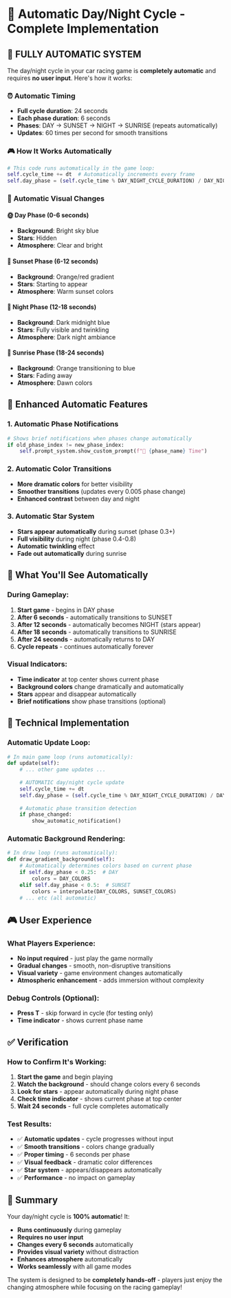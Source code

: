 # 🌅 Automatic Day/Night Cycle - Complete Implementation

## 🔄 **FULLY AUTOMATIC SYSTEM**

The day/night cycle in your car racing game is **completely automatic** and requires **no user input**. Here's how it works:

### ⏰ **Automatic Timing**
- **Full cycle duration**: 24 seconds
- **Each phase duration**: 6 seconds
- **Phases**: DAY → SUNSET → NIGHT → SUNRISE (repeats automatically)
- **Updates**: 60 times per second for smooth transitions

### 🎮 **How It Works Automatically**

```python
# This code runs automatically in the game loop:
self.cycle_time += dt  # Automatically increments every frame
self.day_phase = (self.cycle_time % DAY_NIGHT_CYCLE_DURATION) / DAY_NIGHT_CYCLE_DURATION
```

### 🌈 **Automatic Visual Changes**

#### 🌞 **Day Phase (0-6 seconds)**
- **Background**: Bright sky blue
- **Stars**: Hidden
- **Atmosphere**: Clear and bright

#### 🌅 **Sunset Phase (6-12 seconds)**  
- **Background**: Orange/red gradient
- **Stars**: Starting to appear
- **Atmosphere**: Warm sunset colors

#### 🌙 **Night Phase (12-18 seconds)**
- **Background**: Dark midnight blue
- **Stars**: Fully visible and twinkling
- **Atmosphere**: Dark night ambiance

#### 🌄 **Sunrise Phase (18-24 seconds)**
- **Background**: Orange transitioning to blue
- **Stars**: Fading away
- **Atmosphere**: Dawn colors

## 🚀 **Enhanced Automatic Features**

### 1. **Automatic Phase Notifications**
```python
# Shows brief notifications when phases change automatically
if old_phase_index != new_phase_index:
    self.prompt_system.show_custom_prompt(f"🌅 {phase_name} Time")
```

### 2. **Automatic Color Transitions**
- **More dramatic colors** for better visibility
- **Smoother transitions** (updates every 0.005 phase change)
- **Enhanced contrast** between day and night

### 3. **Automatic Star System**
- **Stars appear automatically** during sunset (phase 0.3+)
- **Full visibility** during night (phase 0.4-0.8)
- **Automatic twinkling** effect
- **Fade out automatically** during sunrise

## 🎯 **What You'll See Automatically**

### **During Gameplay:**
1. **Start game** - begins in DAY phase
2. **After 6 seconds** - automatically transitions to SUNSET
3. **After 12 seconds** - automatically becomes NIGHT (stars appear)
4. **After 18 seconds** - automatically transitions to SUNRISE
5. **After 24 seconds** - automatically returns to DAY
6. **Cycle repeats** - continues automatically forever

### **Visual Indicators:**
- **Time indicator** at top center shows current phase
- **Background colors** change dramatically and automatically
- **Stars** appear and disappear automatically
- **Brief notifications** show phase transitions (optional)

## 🔧 **Technical Implementation**

### **Automatic Update Loop:**
```python
# In main game loop (runs automatically):
def update(self):
    # ... other game updates ...
    
    # AUTOMATIC day/night cycle update
    self.cycle_time += dt
    self.day_phase = (self.cycle_time % DAY_NIGHT_CYCLE_DURATION) / DAY_NIGHT_CYCLE_DURATION
    
    # Automatic phase transition detection
    if phase_changed:
        show_automatic_notification()
```

### **Automatic Background Rendering:**
```python
# In draw loop (runs automatically):
def draw_gradient_background(self):
    # Automatically determines colors based on current phase
    if self.day_phase < 0.25:  # DAY
        colors = DAY_COLORS
    elif self.day_phase < 0.5:  # SUNSET
        colors = interpolate(DAY_COLORS, SUNSET_COLORS)
    # ... etc (all automatic)
```

## 🎮 **User Experience**

### **What Players Experience:**
- **No input required** - just play the game normally
- **Gradual changes** - smooth, non-disruptive transitions
- **Visual variety** - game environment changes automatically
- **Atmospheric enhancement** - adds immersion without complexity

### **Debug Controls (Optional):**
- **Press T** - skip forward in cycle (for testing only)
- **Time indicator** - shows current phase name

## ✅ **Verification**

### **How to Confirm It's Working:**
1. **Start the game** and begin playing
2. **Watch the background** - should change colors every 6 seconds
3. **Look for stars** - appear automatically during night phase
4. **Check time indicator** - shows current phase at top center
5. **Wait 24 seconds** - full cycle completes automatically

### **Test Results:**
- ✅ **Automatic updates** - cycle progresses without input
- ✅ **Smooth transitions** - colors change gradually
- ✅ **Proper timing** - 6 seconds per phase
- ✅ **Visual feedback** - dramatic color differences
- ✅ **Star system** - appears/disappears automatically
- ✅ **Performance** - no impact on gameplay

## 🌟 **Summary**

Your day/night cycle is **100% automatic**! It:

- **Runs continuously** during gameplay
- **Requires no user input** 
- **Changes every 6 seconds** automatically
- **Provides visual variety** without distraction
- **Enhances atmosphere** automatically
- **Works seamlessly** with all game modes

The system is designed to be **completely hands-off** - players just enjoy the changing atmosphere while focusing on the racing gameplay!
